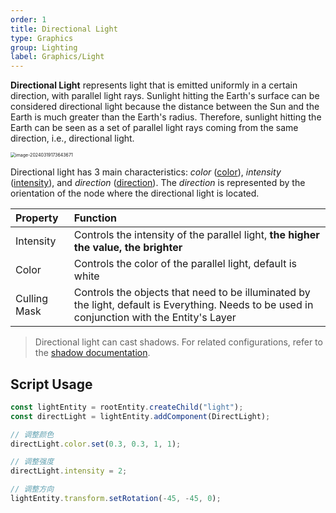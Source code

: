 ```yaml
---
order: 1
title: Directional Light
type: Graphics
group: Lighting
label: Graphics/Light
---
```


**Directional Light** represents light that is emitted uniformly in a certain direction, with parallel light rays. Sunlight hitting the Earth's surface can be considered directional light because the distance between the Sun and the Earth is much greater than the Earth's radius. Therefore, sunlight hitting the Earth can be seen as a set of parallel light rays coming from the same direction, i.e., directional light.

<img src="https://gw.alipayobjects.com/zos/OasisHub/a7f8b3f7-1a5f-4a56-8e57-1636a72aa1fb/image-20240319173643671.png" alt="image-20240319173643671" style="zoom:50%;" />

Directional light has 3 main characteristics: _color_ ([color](/en/apis/core/#DirectLight-color)), _intensity_ ([intensity](/en/apis/core/#DirectLight-intensity)), and _direction_ ([direction](/en/apis/core/#DirectLight-direction)). The _direction_ is represented by the orientation of the node where the directional light is located.

| Property     | Function                                                                 |
| :----------- | :----------------------------------------------------------------------- |
| Intensity    | Controls the intensity of the parallel light, **the higher the value, the brighter** |
| Color        | Controls the color of the parallel light, default is white               |
| Culling Mask | Controls the objects that need to be illuminated by the light, default is Everything. Needs to be used in conjunction with the Entity's Layer |

> Directional light can cast shadows. For related configurations, refer to the [shadow documentation](/en/docs/graphics/light/shadow).

## Script Usage

```typescript
const lightEntity = rootEntity.createChild("light");
const directLight = lightEntity.addComponent(DirectLight);

// 调整颜色
directLight.color.set(0.3, 0.3, 1, 1);

// 调整强度
directLight.intensity = 2;

// 调整方向
lightEntity.transform.setRotation(-45, -45, 0);
```
